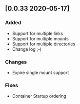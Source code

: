 ## [0.0.33 2020-05-17]
### Added
- Support for multiple links
- Support for multiple mounts
- Support for multiple directories
- Change log ;-)
### Changes
- Expire single mount support
### Fixes
- Container Startup ordering

